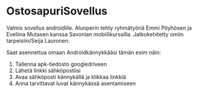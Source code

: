 # OstosapuriSovellus
Valmis sovellus androidille. 
Alunperin tehty ryhmätyönä Emmi Pöyhösen ja Eveliina Mutasen kanssa Savonian mobiilikurssilla. 
Jatkokehitetty omiin tarpeisiin/Seija Lauronen.

Saat asennettua omaan Androidkännykkääsi tämän esim näin:
1) Tallenna apk-tiedosto googledriveen
2) Lähetä linkki sähköpostiisi
3) Avaa sähköposti kännykällä ja klikkaa linkkiä
4) Anna tarvittavat luvat kännykässä asentamiseen
